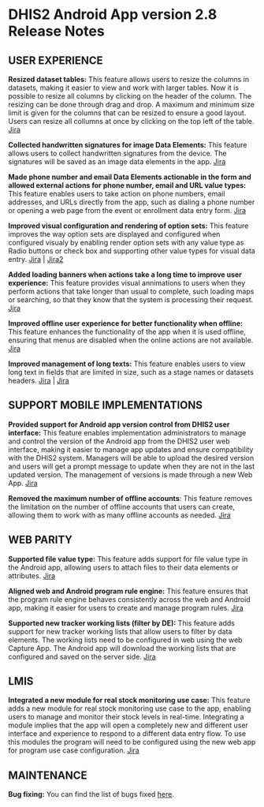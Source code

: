 # DHIS2 Android App version 2.8 Release Notes

## USER EXPERIENCE

**Resized dataset tables:** This feature allows users to resize the columns in datasets, making it easier to view and work with larger tables. Now it is possible to resize all columns by clicking on the header of the column. The resizing can be done through drag and drop. A maximum and minimum size limit is given for the columns that can be resized to ensure a good layout. Users can resize all collumns at once by clicking on the top left of the table. [Jira](https://dhis2.atlassian.net/browse/ANDROAPP-5153)

**Collected handwritten signatures for image Data Elements:** This feature allows users to collect handwritten signatures from the device. The signatures will be saved as an image data elements in the app. [Jira](https://dhis2.atlassian.net/browse/ANDROAPP-4986)

**Made phone number and email Data Elements actionable in the form and allowed external actions for phone number, email and URL value types:** This feature enables users to take action on phone numbers, email addresses, and URLs directly from the app, such as dialing a phone number or opening a web page from the event or enrollment data entry form. [Jira](https://dhis2.atlassian.net/browse/ANDROAPP-4291)

**Improved visual configuration and rendering of option sets:** This feature improves the way option sets are displayed and configured when configured visualy by enabling render option sets with any value type as Radio buttons or check box and supporting other value types for visual data entry. [Jira](https://dhis2.atlassian.net/browse/ANDROAPP-4623) | [Jira2](https://dhis2.atlassian.net/browse/ANDROAPP-3370) 

**Added loading banners when actions take a long time to improve user experience:** This feature provides visual annimations to users when they perform actions that take longer than usual to complete, such loading maps or searching, so that they know that the system is processing their request. [Jira](https://dhis2.atlassian.net/browse/ANDROAPP-5012)

**Improved offline user experience for better functionality when offline:** This feature enhances the functionality of the app when it is used offline, ensuring that menus are disabled when the online actions are not available. [Jira](https://dhis2.atlassian.net/browse/ANDROAPP-5032)

**Improved management of long texts:** This feature enables users to view long text in fields that are limited in size, such as a stage names or datasets headers. [Jira](https://dhis2.atlassian.net/browse/ANDROAPP-5080) | [Jira](https://dhis2.atlassian.net/browse/ANDROAPP-5080)


## SUPPORT MOBILE IMPLEMENTATIONS

**Provided support for Android app version control from DHIS2 user interface:** This feature enables implementation administrators to manage and control the version of the Android app from the DHIS2 user web interface, making it easier to manage app updates and ensure compatibility with the DHIS2 system. Managers will be able to upload the desired version and users will get a prompt message to update when they are not in the last updated version. The management of versions is made through a new Web App.  [Jira](https://dhis2.atlassian.net/browse/ANDROAPP-3288)

**Removed the maximum number of offline accounts**: This feature removes the limitation on the number of offline accounts that users can create, allowing them to work with as many offline accounts as needed. [Jira](https://dhis2.atlassian.net/browse/ANDROAPP-5011)

## WEB PARITY

**Supported file value type:** This feature adds support for file value type in the Android app, allowing users to attach files to their data elements or attributes. [Jira](https://dhis2.atlassian.net/browse/ANDROAPP-1992)

**Aligned web and Android program rule engine:** This feature ensures that the program rule engine behaves consistently across the web and Android app, making it easier for users to create and manage program rules. [Jira](https://dhis2.atlassian.net/browse/ANDROAPP-5044)

**Supported new tracker working lists (filter by DE):** This feature adds support for new tracker working lists that allow users to filter by data elements. The working lists need to be configured in web using the web Capture App. The Android app will download the working lists that are configured and saved on the server side. [Jira](https://dhis2.atlassian.net/browse/ANDROAPP-740)

## LMIS

**Integrated a new module for real stock monitoring use case:** This feature adds a new module for real stock monitoring use case to the app, enabling users to manage and monitor their stock levels in real-time. Integrating a module implies that the app will open a completely new and different user interface and experience to respond to a different data entry flow. To use this modules the program will need to be configured using the new web app for program use case configuration. [Jira](https://dhis2.atlassian.net/browse/ANDROAPP-4498)

## MAINTENANCE

**Bug fixing:** You can find the list of bugs fixed [here](https://dhis2.atlassian.net/issues/?filter=10402).


